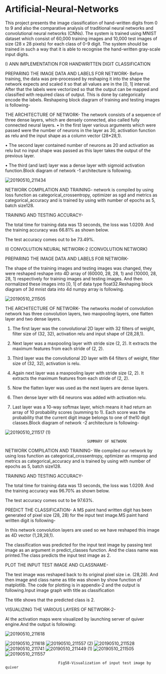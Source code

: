 # Artificial-Neural-Networks
This project presents the image classification of hand-written digits from 0 to 9 and also the comparative analysis of traditional neural networks and convolutional neural networks (CNNs). The system is trained using MNIST dataset which consist of 60,000 training images and 10,000 test images of size (28 x 28 pixels) for each class of 0-9 digit. The system should be trained in such a way that it is able to recognise the hand-written gray-scale input digits.

I) ANN IMPLEMENTATION FOR HANDWRITTEN DIGIT CLASSIFICATION

PREPARING THE IMAGE DATA AND LABELS FOR NETWORK- Before training, the data was pre-processed by reshaping it into the shape the network expects and scaled it so that all values are in the [0, 1] interval. After that the labels were vectorized so that the output can be mapped and classified with required class of output. This is done by categorically encode the labels.
Reshapeing block diagram of training and testing images is following-


THE ARCHITECTURE OF NETWORK- The network consists of a sequence of three dense layers, which are densely connected, also called fully connected neural layers.
•	In the first layer various arguments which were passed were the number of neurons in the layer as 30, activation function as relu and the input shape as a column vector (28*28,1).

•	The second layer contained number of neurons as 20 and activation as relu but no input shape was passed as this layer takes the output of the previous layer.

•	The third (and last) layer was a dense layer with sigmoid activation function.Block diagram of network -1 architecture is following.

![20190510_211434](https://user-images.githubusercontent.com/43670329/57540888-65e96400-736b-11e9-8fff-b27c1425c367.jpg)
 





NETWORK COMPILATION AND TRAINING- 
 network is compiled by using loss function as categorical_crossentropy, optimizer as sgd and metrics as categorical_accuracy and is trained by using with number of epochs as 5, batch size128.

TRAINING AND TESTING ACCURACY-

The total time for training data was 13 seconds, the loss was 1.0209. And the training accuracy was 66.81% as shown below.


 

The test accuracy comes out to be 73.49%.

 

II) CONVOLUTION NEURAL NETWORK-2 (CONVOLUTION NETWORK)

PREPARING THE IMAGE DATA AND LABELS FOR NETWORK-

The shape of the training images and testing images was changed, they were reshaped reshape into 4D array of (60000, 28, 28, 1) and (10000, 28, 28, 1) respectively for training images and testing images. And then normalized these images into [0, 1] of data type float32.Reshaping block diagram of 3d mnist data into 4d numpy array is following.


![20190510_211505](https://user-images.githubusercontent.com/43670329/57541756-608d1900-736d-11e9-9fc6-53ee3fe98e9a.jpg)

THE ARCHITECTURE OF NETWORK- The networks model of convolution network has three convolution layers, two maxpooling layers, one flatten layer and two dense layers.

1.	The first layer was the convolutional 2D layer with 32 filters of weight, filter size of (32, 32), activation relu and input shape of (28,28,1).

2.	Next layer was a maxpooling layer with stride size (2, 2). It extracts the maximum features from each stride of (2, 2).

3.	Third layer was the convolutional 2D layer with 64 filters of weight, filter size of (32, 32), activation is relu.

4.	Again next layer was a maxpooling layer with stride size (2, 2). It extracts the maximum features from each stride of (2, 2).

5.	Now the flatten layer was used as the next layers are dense layers. 

6.	Then dense layer with 64 neurons was added with activation relu.

7.	Last layer was a 10-way softmax layer, which means it had return an array of 10 probability scores (summing to 1). Each score was the probability that the current digit image belongs to one of the10 digit classes.Block diagram of network -2 architecture is following-

![20190510_211517 (1)](https://user-images.githubusercontent.com/43670329/57541744-5ec35580-736d-11e9-9257-d630cc65f10e.jpg)

                                         SUMMARY OF NETWORK 






                                             
NETWORK COMPILATION AND TRAINING- 
We compiled our network by using loss function as categorical_crossentropy, optimizer as rmsprop and metrics as categorical_accuracy and is trained by using with number of epochs as 5, batch size128.

TRAINING AND TESTING ACCURACY-

The total time for training data was 13 seconds, the loss was 1.0209. And the training accuracy was 96.70% as shown below.


 

The test accuracy comes out to be 97.63%.

 

PREDICT THE CLASSIFICATION-
A MS paint hand written digit has been generated of pixel size (28, 28) for the input test image.MS paint hand written digit is following-

                                                                       
In this network convolution layers are used so we have reshaped this image as 4D vector (1,28,28,1).

The classification was predicted for the input test image by passing test image as an argument in predict_classes function. And the class name was printed.The class predicts the input test image as 2.


PLOT THE INPUT TEST IMAGE AND CLASSNAME-

The test image was reshaped back to its original pixel size i.e. (28,28). And then image and class name as title was shown by show function of matplotlib.
The code for plotting is in appendix-2 and the output is following.Input image graph with title as classification

          

The title shows that the predicted class is 2. 
                  
VISUALIZING THE VARIOUS LAYERS OF NETWORK-2-

Al the activation maps were visualized by launching server of quiver engine.And the output is following:

![20190510_211618](https://user-images.githubusercontent.com/43670329/57541745-5f5bec00-736d-11e9-9c4e-a98ed3b84d22.jpg)




![20190510_211618](https://user-images.githubusercontent.com/43670329/57541745-5f5bec00-736d-11e9-9c4e-a98ed3b84d22.jpg)
![20190510_211557 (2)](https://user-images.githubusercontent.com/43670329/57541746-5f5bec00-736d-11e9-87ee-bcbbb3454cd5.jpg)
![20190510_211528](https://user-images.githubusercontent.com/43670329/57541750-5f5bec00-736d-11e9-894b-c262f366fddf.jpg)
![20190510_211741](https://user-images.githubusercontent.com/43670329/57541751-5ff48280-736d-11e9-8bf0-6b34b92f41c8.jpg)
![20190510_211449 (1)](https://user-images.githubusercontent.com/43670329/57541755-608d1900-736d-11e9-8bf5-2dcb72bfdecb.jpg)
![20190510_211505](https://user-images.githubusercontent.com/43670329/57541756-608d1900-736d-11e9-9fc6-53ee3fe98e9a.jpg)
![20190510_211557](https://user-images.githubusercontent.com/43670329/57541757-6125af80-736d-11e9-9c98-6d2833e2378a.jpg)






 
                            Fig58-Visualization of input test image by quiver
